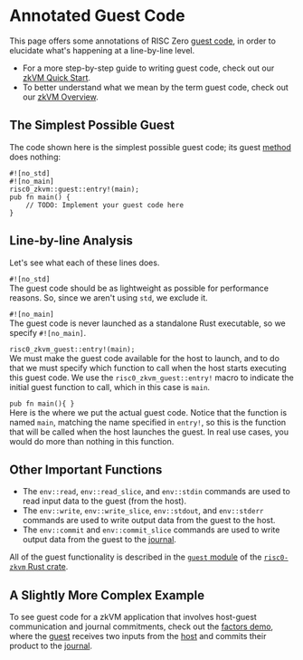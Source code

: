 # Annotated Guest Code
This page offers some annotations of RISC Zero [guest code], in order to elucidate what's happening at a line-by-line level. 
- For a more step-by-step guide to writing guest code, check out our [zkVM Quick Start]. 
- To better understand what we mean by the term guest code, check out our [zkVM Overview]. 
 
## The Simplest Possible Guest
The code shown here is the simplest possible guest code; its guest [method] does nothing:
```
#![no_std]
#![no_main]
risc0_zkvm::guest::entry!(main);
pub fn main() {
    // TODO: Implement your guest code here
}
```

## Line-by-line Analysis
Let's see what each of these lines does.


`#![no_std]` <br/>
The guest code should be as lightweight as possible for performance reasons. So, since we aren't using `std`, we exclude it.
<br/>

`#![no_main]` <br/>
The guest code is never launched as a standalone Rust executable, so we specify `#![no_main]`.
<br/>

`risc0_zkvm_guest::entry!(main);` <br/>
We must make the guest code available for the host to launch, and to do that we must specify which function to call when the host starts executing this guest code. We use the `risc0_zkvm_guest::entry!` macro to indicate the initial guest function to call, which in this case is `main`.
<br/>

`pub fn main(){ }` <br/>
Here is the where we put the actual guest code. 
Notice that the function is named `main`, matching the name specified in `entry!`, so this is the function that will be called when the host launches the guest. 
In real use cases, you would do more than nothing in this function.

## Other Important Functions
- The `env::read`, `env::read_slice`, and `env::stdin` commands are used to read input data to the guest (from the host). 
- The `env::write`, `env::write_slice`, `env::stdout`, and `env::stderr` commands are used to write output data from the guest to the host.
- The `env::commit` and `env::commit_slice` commands are used to write output data from the guest to the [journal].

All of the guest functionality is described in the [`guest` module] of the [`risc0-zkvm` Rust crate].

## A Slightly More Complex Example
To see guest code for a zkVM application that involves host-guest communication and journal commitments, check out the [factors demo], where the [guest] receives two inputs from the [host] and commits their product to the [journal].

[guest]: ../key-terminology.md#guest
[guest code]: ../key-terminology.md#guest
[`guest` module]: https://docs.rs/risc0-zkvm/0.16/risc0_zkvm/guest/index.html
[host]: ../key-terminology.md#host
[`risc0-zkvm` Rust crate]: https://docs.rs/risc0-zkvm/0.16/risc0_zkvm/index.html
[journal]: ../key-terminology.md#journal
[method]: ../key-terminology.md#method
[zkVM Quick Start]: ../quickstart.md
[zkVM Overview]: ../zkvm_overview.md
[factors demo]: https://github.com/risc0/risc0/tree/v0.17.0/examples/factors#step-6-guest-multiply-two-values-and-commit-their-result